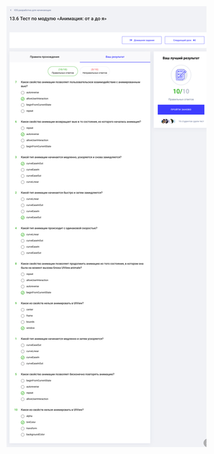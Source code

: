 ![Тест по модулю «Анимация от а до я»](https://github.com/AsahiOcean/Skillbox/blob/master/IOS-%D1%80%D0%B0%D0%B7%D1%80%D0%B0%D0%B1%D0%BE%D1%82%D0%BA%D0%B0%20%D0%B4%D0%BB%D1%8F%20%D0%BD%D0%B0%D1%87%D0%B8%D0%BD%D0%B0%D1%8E%D1%89%D0%B8%D1%85/13.%20%D0%90%D0%BD%D0%B8%D0%BC%D0%B0%D1%86%D0%B8%D1%8F/13.6%20%D0%A2%D0%B5%D1%81%D1%82%20%D0%BF%D0%BE%20%D0%BC%D0%BE%D0%B4%D1%83%D0%BB%D1%8E%20%C2%AB%D0%90%D0%BD%D0%B8%D0%BC%D0%B0%D1%86%D0%B8%D1%8F%20%D0%BE%D1%82%20%D0%B0%20%D0%B4%D0%BE%20%D1%8F%C2%BB.png)
